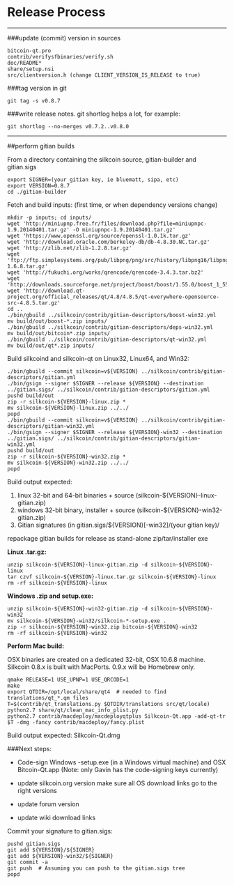 Release Process
====================

* * *

###update (commit) version in sources


	bitcoin-qt.pro
	contrib/verifysfbinaries/verify.sh
	doc/README*
	share/setup.nsi
	src/clientversion.h (change CLIENT_VERSION_IS_RELEASE to true)

###tag version in git

	git tag -s v0.8.7

###write release notes. git shortlog helps a lot, for example:

	git shortlog --no-merges v0.7.2..v0.8.0

* * *

##perform gitian builds

 From a directory containing the silkcoin source, gitian-builder and gitian.sigs
  
	export SIGNER=(your gitian key, ie bluematt, sipa, etc)
	export VERSION=0.8.7
	cd ./gitian-builder

 Fetch and build inputs: (first time, or when dependency versions change)

	mkdir -p inputs; cd inputs/
	wget 'http://miniupnp.free.fr/files/download.php?file=miniupnpc-1.9.20140401.tar.gz' -O miniupnpc-1.9.20140401.tar.gz'
	wget 'https://www.openssl.org/source/openssl-1.0.1k.tar.gz'
	wget 'http://download.oracle.com/berkeley-db/db-4.8.30.NC.tar.gz'
	wget 'http://zlib.net/zlib-1.2.8.tar.gz'
	wget 'ftp://ftp.simplesystems.org/pub/libpng/png/src/history/libpng16/libpng-1.6.8.tar.gz'
	wget 'http://fukuchi.org/works/qrencode/qrencode-3.4.3.tar.bz2'
	wget 'http://downloads.sourceforge.net/project/boost/boost/1.55.0/boost_1_55_0.tar.bz2'
	wget 'http://download.qt-project.org/official_releases/qt/4.8/4.8.5/qt-everywhere-opensource-src-4.8.5.tar.gz'
	cd ..
	./bin/gbuild ../silkcoin/contrib/gitian-descriptors/boost-win32.yml
	mv build/out/boost-*.zip inputs/
	./bin/gbuild ../silkcoin/contrib/gitian-descriptors/deps-win32.yml
	mv build/out/bitcoin*.zip inputs/
	./bin/gbuild ../silkcoin/contrib/gitian-descriptors/qt-win32.yml
	mv build/out/qt*.zip inputs/

 Build silkcoind and silkcoin-qt on Linux32, Linux64, and Win32:
  
	./bin/gbuild --commit silkcoin=v${VERSION} ../silkcoin/contrib/gitian-descriptors/gitian.yml
	./bin/gsign --signer $SIGNER --release ${VERSION} --destination ../gitian.sigs/ ../silkcoin/contrib/gitian-descriptors/gitian.yml
	pushd build/out
	zip -r silkcoin-${VERSION}-linux.zip *
	mv silkcoin-${VERSION}-linux.zip ../../
	popd
	./bin/gbuild --commit silkcoin=v${VERSION} ../silkcoin/contrib/gitian-descriptors/gitian-win32.yml
	./bin/gsign --signer $SIGNER --release ${VERSION}-win32 --destination ../gitian.sigs/ ../silkcoin/contrib/gitian-descriptors/gitian-win32.yml
	pushd build/out
	zip -r silkcoin-${VERSION}-win32.zip *
	mv silkcoin-${VERSION}-win32.zip ../../
	popd

  Build output expected:

  1. linux 32-bit and 64-bit binaries + source (silkcoin-${VERSION}-linux-gitian.zip)
  2. windows 32-bit binary, installer + source (silkcoin-${VERSION}-win32-gitian.zip)
  3. Gitian signatures (in gitian.sigs/${VERSION}[-win32]/(your gitian key)/

repackage gitian builds for release as stand-alone zip/tar/installer exe

**Linux .tar.gz:**

	unzip silkcoin-${VERSION}-linux-gitian.zip -d silkcoin-${VERSION}-linux
	tar czvf silkcoin-${VERSION}-linux.tar.gz silkcoin-${VERSION}-linux
	rm -rf silkcoin-${VERSION}-linux

**Windows .zip and setup.exe:**

	unzip silkcoin-${VERSION}-win32-gitian.zip -d silkcoin-${VERSION}-win32
	mv silkcoin-${VERSION}-win32/silkcoin-*-setup.exe .
	zip -r silkcoin-${VERSION}-win32.zip bitcoin-${VERSION}-win32
	rm -rf silkcoin-${VERSION}-win32

**Perform Mac build:**

  OSX binaries are created on a dedicated 32-bit, OSX 10.6.8 machine.
  Silkcoin 0.8.x is built with MacPorts.  0.9.x will be Homebrew only.

	qmake RELEASE=1 USE_UPNP=1 USE_QRCODE=1
	make
	export QTDIR=/opt/local/share/qt4  # needed to find translations/qt_*.qm files
	T=$(contrib/qt_translations.py $QTDIR/translations src/qt/locale)
	python2.7 share/qt/clean_mac_info_plist.py
	python2.7 contrib/macdeploy/macdeployqtplus Silkcoin-Qt.app -add-qt-tr $T -dmg -fancy contrib/macdeploy/fancy.plist

 Build output expected: Silkcoin-Qt.dmg

###Next steps:

* Code-sign Windows -setup.exe (in a Windows virtual machine) and
  OSX Bitcoin-Qt.app (Note: only Gavin has the code-signing keys currently)

* update silkcoin.org version
  make sure all OS download links go to the right versions

* update forum version

* update wiki download links

Commit your signature to gitian.sigs:

	pushd gitian.sigs
	git add ${VERSION}/${SIGNER}
	git add ${VERSION}-win32/${SIGNER}
	git commit -a
	git push  # Assuming you can push to the gitian.sigs tree
	popd

